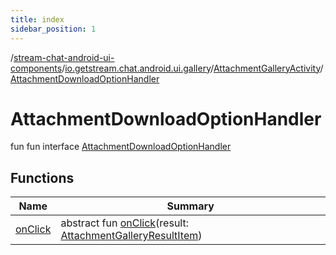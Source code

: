 ```yaml
---
title: index
sidebar_position: 1
---
```

/[stream-chat-android-ui-components](../../../index.md)/[io.getstream.chat.android.ui.gallery](../../index.md)/[AttachmentGalleryActivity](../index.md)/[AttachmentDownloadOptionHandler](index.md)  
  
  
  
# AttachmentDownloadOptionHandler  
fun fun interface [AttachmentDownloadOptionHandler](index.md)  
  
## Functions  
  
|  Name |  Summary | 
|---|---|
| <a name="io.getstream.chat.android.ui.gallery/AttachmentGalleryActivity.AttachmentDownloadOptionHandler/onClick/#io.getstream.chat.android.ui.gallery.AttachmentGalleryResultItem/PointingToDeclaration/"></a>[onClick](onClick.md)| <a name="io.getstream.chat.android.ui.gallery/AttachmentGalleryActivity.AttachmentDownloadOptionHandler/onClick/#io.getstream.chat.android.ui.gallery.AttachmentGalleryResultItem/PointingToDeclaration/"></a>abstract fun [onClick](onClick.md)(result: [AttachmentGalleryResultItem](../../AttachmentGalleryResultItem/index.md))|

